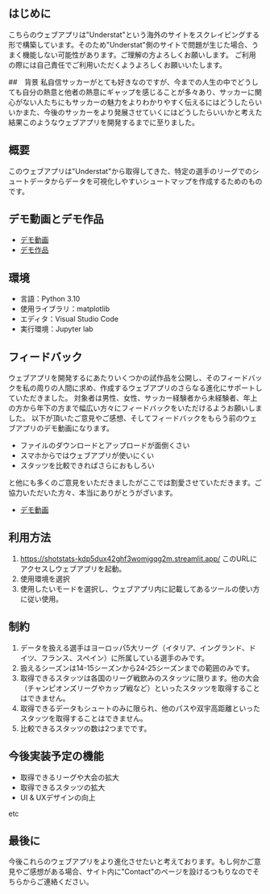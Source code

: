 ## はじめに
こちらのウェブアプリは"Understat"という海外のサイトをスクレイピングする形で構築しています。そのため"Understat"側のサイトで問題が生じた場合、うまく機能しない可能性があります。ご理解の方よろしくお願いします。
ご利用の際には自己責任でご利用いただくようよろしくお願いいたします。

##　背景
私自信サッカーがとても好きなのですが、今までの人生の中でどうしても自分の熱意と他者の熱意にギャップを感じることが多々あり、サッカーに関心がない人たちにもサッカーの魅力をよりわかりやすく伝えるにはどうしたらいいかまた、今後のサッカーをより発展させていくにはどうしたらいいかと考えた結果このようなウェブアプリを開発するまでに至りました。

## 概要
このウェブアプリは"Understat"から取得してきた、特定の選手のリーグでのシュートデータからデータを可視化しやすいシュートマップを作成するためのものです。

## デモ動画とデモ作品
- [デモ動画](./data/demo_video_1.mp4)
- [デモ作品](./data/Kylian_Mbappe-Lottin_2024_vs_Robert_Lewandowski_2024.png)


## 環境
- 言語：Python 3.10
- 使用ライブラリ：matplotlib
- エディタ：Visual Studio Code
- 実行環境：Jupyter lab

## フィードバック
ウェブアプリを開発するにあたりいくつかの試作品を公開し、そのフィードバックを私の周りの人間に求め、作成するウェブアプリのさらなる進化にサポートしていただきました。
対象者は男性、女性、サッカー経験者から未経験者、年上の方から年下の方まで幅広い方々にフィードバックをいただけるようお願いしました。
以下が頂いたご意見やご感想、そしてフィードバックをもらう前のウェブアプリのデモ動画になります。
- ファイルのダウンロードとアップロードが面倒くさい
- スマホからではウェブアプリが使いにくい
- スタッツを比較できればさらにおもしろい

と他にも多くのご意見をいただきましたがここでは割愛させていただきます。ご協力いただいた方々、本当にありがとうがざいます。
- [デモ動画](./data/demo_video_2.MP4)

## 利用方法
1. https://shotstats-kdp5dux42ghf3womjgqg2m.streamlit.app/ このURLにアクセスしウェブアプリを起動。
2. 使用環境を選択
3. 使用したいモードを選択し、ウェブアプリ内に記載してあるツールの使い方に従い使用。

## 制約
1. データを扱える選手はヨーロッパ5大リーグ（イタリア、イングランド、ドイツ、フランス、スペイン）に所属している選手のみです。
2. 扱えるシーズンは14-15シーズンから24-25シーズンまでの範囲のみです。
3. 取得できるスタッツは各国のリーグ戦飲みのスタッツに限ります。他の大会（チャンピオンズリーグやカップ戦など）といったスタッツを取得することはできません。
4. 取得できるデータもシュートのみに限られ、他のパスや双宇高距離といったスタッツを取得することはできません。
5. 比較できるスタッツの数は2つまでです。

## 今後実装予定の機能
- 取得できるリーグや大会の拡大
- 取得できるスタッツの拡大
- UI & UXデザインの向上

etc

## 最後に
今後これらのウェブアプリをより進化させたいと考えております。もし何かご意見やご感想がある場合、サイト内に"Contact"のページを設けるつもりなのでそちらからご連絡ください。